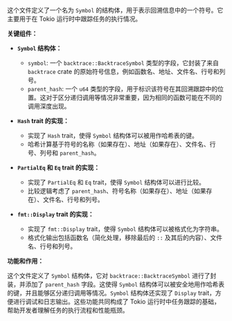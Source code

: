 这个文件定义了一个名为 `Symbol` 的结构体，用于表示回溯信息中的一个符号。它主要用于在 Tokio 运行时中跟踪任务的执行情况。

**关键组件：**

*   **`Symbol` 结构体：**
    *   `symbol`:  一个 `backtrace::BacktraceSymbol` 类型的字段，它封装了来自 `backtrace` crate 的原始符号信息，例如函数名、地址、文件名、行号和列号。
    *   `parent_hash`:  一个 `u64` 类型的字段，用于标识该符号在其回溯跟踪中的位置。这对于区分递归调用等情况非常重要，因为相同的函数可能在不同的调用深度出现。

*   **`Hash` trait 的实现：**
    *   实现了 `Hash` trait，使得 `Symbol` 结构体可以被用作哈希表的键。
    *   哈希计算基于符号的名称（如果存在）、地址（如果存在）、文件名、行号、列号和 `parent_hash`。

*   **`PartialEq` 和 `Eq` trait 的实现：**
    *   实现了 `PartialEq` 和 `Eq` trait，使得 `Symbol` 结构体可以进行比较。
    *   比较逻辑考虑了 `parent_hash`、符号名称（如果存在）、地址（如果存在）、文件名、行号和列号。

*   **`fmt::Display` trait 的实现：**
    *   实现了 `fmt::Display` trait，使得 `Symbol` 结构体可以被格式化为字符串。
    *   格式化输出包括函数名（简化处理，移除最后的 `::` 及其后的内容）、文件名、行号和列号。

**功能和作用：**

这个文件定义了 `Symbol` 结构体，它对 `backtrace::BacktraceSymbol` 进行了封装，并添加了 `parent_hash` 字段。这使得 `Symbol` 结构体可以被安全地用作哈希表的键，并且能够区分递归调用等情况。`Symbol` 结构体还实现了 `Display` trait，方便进行调试和日志输出。这些功能共同构成了 Tokio 运行时中任务跟踪的基础，帮助开发者理解任务的执行流程和性能瓶颈。
